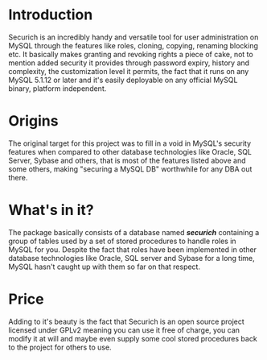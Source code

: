 # Introduction #

Securich is an incredibly handy and versatile tool for user administration on MySQL through the features like roles, cloning, copying, renaming blocking etc. It basically makes granting and revoking rights a piece of cake, not to mention added security it provides through password expiry, history and complexity, the customization level it permits, the fact that it runs on any MySQL 5.1.12 or later and it's easily deployable on any official MySQL binary, platform independent.

# Origins #

The original target for this project was to fill in a void in MySQL's security features when compared to other database technologies like Oracle, SQL Server, Sybase and others, that is most of the features listed above and some others, making "securing a MySQL DB" worthwhile for any DBA out there.

# What's in it? #

The package basically consists of a database named **_securich_** containing a group of tables used by a set of stored procedures to handle roles in MySQL for you. Despite the fact that roles have been implemented in other database technologies like Oracle, SQL server and Sybase for a long time, MySQL hasn't caught up with them so far on that respect.

# Price #

Adding to it's beauty is the fact that Securich is an open source project licensed under GPLv2 meaning you can use it free of charge, you can modify it at will and maybe even supply some cool stored procedures back to the project for others to use.